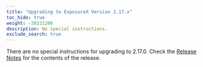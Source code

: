 ```yaml
---
title: "Upgrading to ExposureX Version 2.17.x"
toc_hide: true
weight: -20221206
description: No special instructions.
exclude_search: true
---
```

There are no special instructions for upgrading to 2.17.0. Check the [Release Notes](https://github.com/ExposureX/django-ExposureX/releases/tag/2.17.0) for the contents of the release.
